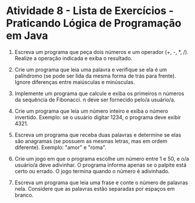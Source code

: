 # Atividade 8 - Lista de Exercícios - Praticando Lógica de Programação em Java

1. Escreva um programa que peça dois números e um operador (+, -, *, /). Realize a operação indicada e exiba o resultado.

2. Crie um programa que leia uma palavra e verifique se ela é um palíndromo (se pode ser lida da mesma forma de trás para frente).
Ignore diferenças entre maiúsculas e minúsculas.

3. Implemente um programa que calcule e exiba os primeiros n números da sequência de Fibonacci. n deve ser fornecido pelo/a usuário/a.

4. Crie um programa que leia um número inteiro e exiba o número invertido. Exemplo: se o usuário digitar 1234, o programa deve exibir 4321.

5. Escreva um programa que receba duas palavras e determine se elas são anagramas (se possuem as mesmas letras, mas em ordem diferente). Exemplo: "amor" e "roma".

6. Crie um jogo em que o programa escolhe um número entre 1 e 50, e o/a usuário/a deve adivinhar. O programa informa apenas se o palpite está certo ou
errado. O jogo termina quando o número é adivinhado.

7. Escreva um programa que leia uma frase e conte o número de palavras nela. Considere que as palavras estão separadas por espaços em branco.
